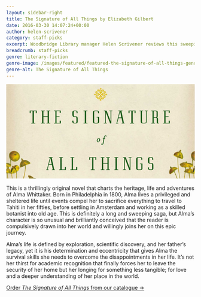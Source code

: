 ```yaml
---
layout: sidebar-right
title: The Signature of All Things by Elizabeth Gilbert
date: 2016-03-30 14:07:24+00:00
author: helen-scrivener
category: staff-picks
excerpt: Woodbridge Library manager Helen Scrivener reviews this sweeping saga.
breadcrumb: staff-picks
genre: literary-fiction
genre-image: /images/featured/featured-the-signature-of-all-things-genre.jpg
genre-alt: The Signature of All Things
---
```

![The Signature of All Things by Elizabeth Gilbert](/images/featured/featured-the-signature-of-all-things.jpg)

This is a thrillingly original novel that charts the heritage, life and adventures of Alma Whittaker. Born in Philadelphia in 1800, Alma lives a privileged and sheltered life until events compel her to sacrifice everything to travel to Tahiti in her fifties, before settling in Amsterdam and working as a skilled botanist into old age. This is definitely a long and sweeping saga, but Alma’s character is so unusual and brilliantly conceived that the reader is compulsively drawn into her world and willingly joins her on this epic journey.

Alma’s life is defined by exploration, scientific discovery, and her father’s legacy, yet it is his determination and eccentricity that gives Alma the survival skills she needs to overcome the disappointments in her life. It’s not her thirst for academic recognition that finally forces her to leave the security of her home but her longing for something less tangible; for love and a deeper understanding of her place in the world.

[Order <cite>The Signature of All Things</cite> from our catalogue →](https://suffolk.spydus.co.uk/cgi-bin/spydus.exe/ENQ/OPAC/BIBENQ/20137112?QRY=CTIBIB%3C%20IRN(25013925)&QRYTEXT=The%20signature%20of%20all%20things)
